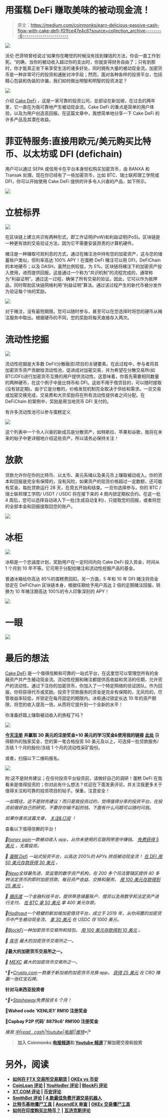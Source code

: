 # 用蛋糕 DeFi 赚取美味的被动现金流！

> 原文：<https://medium.com/coinmonks/earn-delicious-passive-cash-flow-with-cake-defi-f01fce47e4c6?source=collection_archive---------6----------------------->

![](img/6469208c998a235c43a36cc1010479eb.png)

沃伦·巴菲特曾经说过‘如果你在睡觉的时候没有找到赚钱的方法，你会一直工作到死。“的确，当你的被动收入超过你的支出时，你就变得财务自由了；只有到那时，你才能真正坐下来享受生活的诸多好处，同时拥有大量的被动现金流。加密货币是一种非常可行的投资和通胀对冲手段；然而，面对各种各样的投资平台，包括精心包装和伪装的诈骗，我们如何做出明智和明智的投资决定？

![](img/c661772cb76e551bca39473a65e61152.png)

介绍 [Cake DeFi](https://cakedefi.com/?ref=677920) ，这是一家可靠的投资公司，总部设在新加坡，在过去的两年里，它一直在为我可靠地产生被动现金流。Cake DeFi 的重点是简单的用户体验，以及为用户创造高回报。在这篇文章中，我想简单地分享一下 Cake DeFi 的许多产品及其潜在收益。

# 菲亚特服务:直接用欧元/美元购买比特币、以太坊或 DFI (defichain)

用户可以通过 SEPA 或信用卡在平台本身轻松购买加密货币，由 BANXA 和 Transak 处理。现在你已经有了一些加密货币，比如 BTC、瑞士联邦理工学院或 DFI，你可以开始使用 Cake DeFi 提供的许多令人兴奋的产品，如下所示。

![](img/5bcdcfca5164f0e0a26ddbe2d0566f57.png)

# 立桩标界

![](img/0941f1a0a5cf95b3901caee96d2b6256.png)

在区块链上建立共识有两种形式，即工作证明(PoW)和利益证明(PoS)。区块链是一种更有效的交易验证方法，因为它不需要安装昂贵的计算机硬件。

赌注是一种赚取可观利息的方式，通过在赌注池中持有您的加密资产，这与您的储蓄账户类似，但利率高达 100% APY！在蛋糕 DeFi 赌注可以用 DFI，DeFiChain 的本地硬币；以及 DASH，虽然比例较低，为 5%。区块链将赌注下的加密资产投入使用，进而提供回报。这是通过一个称为“共识机制”的流程完成的，通常称为“利益证明”。通过这一过程，确保了所有交易的验证。因此，它可以作为抵押品，同时帮助区块链网络利用“利益证明”算法。通过该过程产生的新代币被分发作为验证每个块的奖励。

![](img/61b610227233b1ceaaff2a01d93cd080.png)

对于赌注，没有最短期限。您可以随时参与，甚至可以在您选择时将您的硬币从赌注服务中取出。根据硬币的不同，您的奖励将每天直接存入两次。

# 流动性挖掘

![](img/82bec25dbc0e12cf5c6dfaa465cc966b.png)

流动性挖掘是大多数 DeFi(分散融资)项目的关键要素。在此过程中，参与者将其加密货币资产贡献给流动性池，促进成对加密交易，并为希望在分散交易所(如 BTC/DFI)进行加密货币互换的用户提供流动性。这意味着，你首先需要相同数量的两种硬币，在这个例子中是比特币和 DFI。这些不用于借贷目的，可以随时提取(没有锁定期)。由于它是分散的，价格发现机制完全取决于供给和需求。一旦交易或加密交换完成，交易费和大宗奖励将在所有流动性提供者之间分配。在 DeFiChain 的案例中，奖励是用当地货币 DFI 支付的。

有许多流动性池可以参与蛋糕定义

![](img/e3cc1b3c06213ae3bcc4442060579fdf.png)

这个列表中一个令人兴奋的新成员是分散资产，如特斯拉、苹果和谷歌，我将在未来的帖子中更详细地介绍这些资产，所以请务必保持关注！

# 放款

贷款允许你在你的比特币、以太币、美元系绳以及美元币上赚取被动收入。你的资本和回报是完全有保障的，没有风险，如果资产的现货价格超过一定数额，还可能有奖金。每批贷款运行 28 天，在周五开始和结束。一旦你选择参与，你的 BTC /瑞士联邦理工学院/ USDT / USDC 将在接下来的 4 周内锁定期权合约。在这一批 4 周后，您可以选择自动进入下一批(生成自动复利)，只提取您的回报，或者将您的全部本金和回报提取回您的账户。

![](img/01392955e85e8b6743b7e7b7a75c1643.png)

# **冰柜**

![](img/cd472a2095c55d048381f79f524fa7fd.png)

冰柜是一个忠诚度计划，奖励用户在一定时间内向 Cake DeFi 投入资金，时间从 1 个月到 10 年不等。它可用于分配给赌注和流动性挖掘产品的基金。

普通冰箱给你高达 85%的蛋糕费回扣。另一方面，5 年和 10 年 DFI 赌注将资金锁定在 DeFiChain 区块链本身，根据任期给予用户高达 2 倍的定期赌注回报，转换为 10 年赌注期高达 100%的令人印象深刻的 APY！

![](img/0af793596526a8f1b52ea34adf7c5dd7.png)

# 一眼

![](img/11c9ee7799e09e0b7c200bbd7a8e4edb.png)

# 最后的想法

[Cake DeFi](https://cakedefi.com/?ref=677920) 是一个值得信赖和可靠的一站式平台，在这里您可以管理您所有的金融资产并产生被动现金流。流动性挖掘和赌注都提供高收益和灵活的任期，允许资产的流动性。通过下注你的加密货币，你加入了一个特定网络的验证团队。作为回报，你将获得代币或奖励。投资于贷款服务的资金是完全有保障的，无风险的，尽管收益率较低，并锁定在每月固定的期限内。冰柜通过锁定长达 10 年的资产期限，将您的收入提高一倍，从而将它提升到一个全新的水平！

你准备好踏上赚取被动收入的旅程了吗？

![](img/a579b27d2e0e8763e6f298c27ed7f041.png)

[**今天注册**](https://cakedefi.com/?ref=677920) **并赢取 30 美元的注册奖金+10 美元的学习奖金&使用我的链接** [**此处**](https://cakedefi.com/?ref=677920) 获得额外的独家奖金，您的第一笔合格投资 50 美元及以上，可选择一批贷款服务/冻结 1 个月的股份/冻结 1 个月的流动性采矿股份。

或者，扫描以下二维码报名。

![](img/5feacfe26f0d35c94220598bf162d243.png)

附:这不是财务建议；在任何投资平台投资前，请做好自己的调研！蛋糕 DeFi 在我看来是值得投资的；你对此有什么想法？欢迎在下面发表评论，并关注我更多关于值得关注和可靠的投资项目的帖子。保重，注意安全！

*一如既往，这不是财务建议！而只是我投资过的，觉得值得分享的投资平台。在投资前做好自己的研究，不要存你输不起的钱。下面有什么问题可以随时问我。*

*如果你喜欢这篇文章，* [*关注&订阅*](/@cybery) *！*

查看以下值得信赖的平台！

*🎁*[*honey gain*](https://r.honeygain.me/CYBER577DD)*一款被动收入 app，从你未使用的互联网带宽中赚钱。* [*免费获得 5 美元*](https://r.honeygain.me/CYBER577DD) *，无需投资。*

*🎁* [*蛋糕 Defi*](https://cakedefi.com/?ref=677920) *一站式投资平台，以高达 200%的 APYs 烘焙被动现金流！* [*在 DFI 用 50 美元存款获得 30 美元*](https://cakedefi.com/?ref=677920) *。*

*🎁*[*Nexo*](https://nexo.io/ref/hce5cfdt5o?src=web-link)*全球最先进、受监管的数字资产机构，在 200 多个司法管辖区提供 40 多种法定货币的即时加密贷款、每日资产收益、交换和服务。* [*用 100 美元存款得到 25 美元*](https://nexo.io/ref/hce5cfdt5o?src=web-link) *。*

*🎁* [*摄氏度*](https://celsiusnetwork.app.link/174094633e) *一个金融科技平台，提供带息储蓄账户、借贷以及用数字和法定资产进行支付。* [*在 BTC 拿 50 美元*](https://celsiusnetwork.app.link/174094633e) *拿 400 美元存款。*

*🎁*[*Hodlnaut*](https://www.hodlnaut.com/join/RTbHxuJMX)*一个稳健的新加坡加密借贷平台，成立于 2019 年，从你闲置的加密货币中产生被动现金流。* [*拿 30 美元*](https://www.hodlnaut.com/join/RTbHxuJMX) *在 USDC 存 1000 美元。*

*🎁*[*BlockFi*](https://blockfi.com/?ref=a16e37fd)*一种加密货币交易所和钱包。* [*用 100 美元存款得到 10 美元*](https://blockfi.com/?ref=a16e37fd) *。*

*🎁* [*库币*](https://www.kucoin.com/land/register/r/rJH29LZ) *最大的加密货币交易所之一。*

*🎁*[](https://www.huobi.com/en-us/topic/double-invite/register/?invite_code=5t5jb)**最大的加密货币交易所之一。**

**🎁* [*MEXC*](https://m.mexc.com/auth/signup?inviteCode=1NAJC) *最大的加密货币交易所之一。**

**🎁*[*Crypto.com*](https://read.cash/@TraderFX/10-tips-to-maximize-earnings-on-honeygain-an-effortless-free-passive-income-app-68535728#bad-link)*一款基于新加坡的加密货币兑换 app。* [*获得 25 美元*](https://crypto.com/app/fcbsjmf5pb) *在 CRO 赌赢一张红宝石牌。**

**针对马来西亚投资者**

**🎁*[*Stashaway*](https://www.stashaway.my/referrals/kenleel9jx)*免费投资 6 个月！**

**🎁Wahed code 'KENLIE1' RM10 注册奖金**

**🎁Capbay P2P 代码' 8879c6' RM100 注册奖金**

**接我* [*中*](https://cybery.medium.com/)*|*[*read . cash*](https://read.cash/r/TraderFX)*|*[*Youtube*](https://www.youtube.com/c/SmartInvestingChannel)|[*电报*](https://t.me/kkkk289)|*|*[*推特*](https://twitter.com/cybertraderfx)*|**

> **加入 Coinmonks [电报频道](https://t.me/coincodecap)和 [Youtube 频道](https://www.youtube.com/c/coinmonks/videos)了解加密交易和投资**

# **另外，阅读**

*   **[如何在 FTX 交易所交易期货](https://coincodecap.com/ftx-futures-trading) | [OKEx vs 币安](https://coincodecap.com/okex-vs-binance)**
*   **[CoinLoan 评论](https://coincodecap.com/coinloan-review) | [YouHodler 评论](/coinmonks/youhodler-4-easy-ways-to-make-money-98969b9689f2) | [BlockFi 评论](https://coincodecap.com/blockfi-review)**
*   **[XT.COM 评论](https://coincodecap.com/profittradingapp-for-binance) | [币安评论](https://coincodecap.com/xt-com-review)**
*   **[SmithBot 评论](https://coincodecap.com/smithbot-review) | [4 款最佳免费开源交易机器人](https://coincodecap.com/free-open-source-trading-bots)**
*   **[比特币基地僵尸工具](/coinmonks/coinbase-bots-ac6359e897f3) | [AscendEX 审查](/coinmonks/ascendex-review-53e829cf75fa) | [OKEx 交易僵尸工具](/coinmonks/okex-trading-bots-234920f61e60)**
*   **[如何在印度购买比特币？](/coinmonks/buy-bitcoin-in-india-feb50ddfef94) | [瓦济克斯评论](/coinmonks/wazirx-review-5c811b074f5b)**